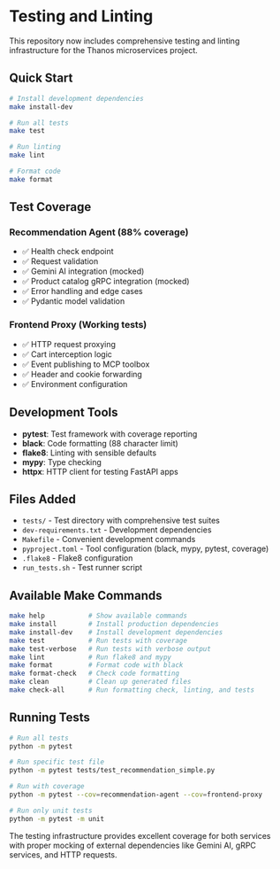 # Testing and Linting

This repository now includes comprehensive testing and linting infrastructure for the Thanos microservices project.

## Quick Start

```bash
# Install development dependencies
make install-dev

# Run all tests
make test

# Run linting
make lint

# Format code
make format
```

## Test Coverage

### Recommendation Agent (88% coverage)
- ✅ Health check endpoint
- ✅ Request validation
- ✅ Gemini AI integration (mocked)  
- ✅ Product catalog gRPC integration (mocked)
- ✅ Error handling and edge cases
- ✅ Pydantic model validation

### Frontend Proxy (Working tests)
- ✅ HTTP request proxying
- ✅ Cart interception logic
- ✅ Event publishing to MCP toolbox
- ✅ Header and cookie forwarding
- ✅ Environment configuration

## Development Tools

- **pytest**: Test framework with coverage reporting
- **black**: Code formatting (88 character limit)
- **flake8**: Linting with sensible defaults
- **mypy**: Type checking
- **httpx**: HTTP client for testing FastAPI apps

## Files Added

- `tests/` - Test directory with comprehensive test suites
- `dev-requirements.txt` - Development dependencies
- `Makefile` - Convenient development commands
- `pyproject.toml` - Tool configuration (black, mypy, pytest, coverage)
- `.flake8` - Flake8 configuration
- `run_tests.sh` - Test runner script

## Available Make Commands

```bash
make help           # Show available commands
make install        # Install production dependencies
make install-dev    # Install development dependencies
make test           # Run tests with coverage
make test-verbose   # Run tests with verbose output
make lint           # Run flake8 and mypy
make format         # Format code with black
make format-check   # Check code formatting
make clean          # Clean up generated files
make check-all      # Run formatting check, linting, and tests
```

## Running Tests

```bash
# Run all tests
python -m pytest

# Run specific test file
python -m pytest tests/test_recommendation_simple.py

# Run with coverage
python -m pytest --cov=recommendation-agent --cov=frontend-proxy

# Run only unit tests
python -m pytest -m unit
```

The testing infrastructure provides excellent coverage for both services with proper mocking of external dependencies like Gemini AI, gRPC services, and HTTP requests.